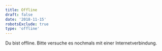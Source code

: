 ```yaml
---
title: Offline
draft: false
date: '2018-11-15'
robotsExclude: true
type: 'offline'
---
```

Du bist offline. Bitte versuche es nochmals mit einer Internetverbindung.